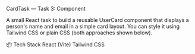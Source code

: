 CardTask — Task 3: <UserCard /> Component

A small React task to build a reusable UserCard component that displays a person's name and email in a simple card layout. You can style it using Tailwind CSS or plain CSS (both approaches shown below).


📦 Tech Stack
React (Vite)
Tailwind CSS

